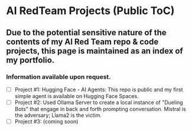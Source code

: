 # AI RedTeam Projects (Public ToC)

## Due to the potential sensitive nature of the contents of my AI Red Team repo & code projects, this page is maintained as an index of my portfolio.

### Information available upon request.

- [ ] Project #1: Hugging Face - AI Agents:  This repo is public and my first simple agent is available on Hugging Face Spaces.
- [ ] Project #2: Used Ollama Server to create a local instance of "Dueling Bots" that engage in back and forth prompting conversation. Mistral is the adversary; Llama2 is the victim.
- [ ] Project #3: (coming soon)

